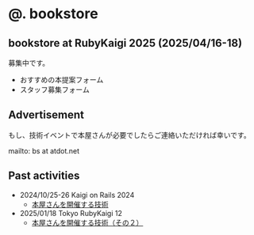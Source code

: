 # @. bookstore

## bookstore at RubyKaigi 2025 (2025/04/16-18)

募集中です。

- おすすめの本提案フォーム
- スタッフ募集フォーム 

## Advertisement

もし、技術イベントで本屋さんが必要でしたらご連絡いただければ幸いです。

mailto: bs at atdot.net

## Past activities

- 2024/10/25-26 Kaigi on Rails 2024
  - [本屋さんを開催する技術](https://zenn.dev/ko1/articles/bf47077f40d793)
- 2025/01/18 Tokyo RubyKaigi 12
  - [本屋さんを開催する技術（その２）](https://zenn.dev/ko1/articles/abd2346d4ce004)

